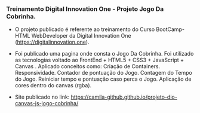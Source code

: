 ### Treinamento Digital Innovation One - Projeto Jogo Da Cobrinha.
- O projeto publicado é referente ao treinamento do Curso BootCamp-HTML WebDeveloper da Digital Innovation One (https://digitalinnovation.one).

- Foi publicado uma pagina onde consta o Jogo Da Cobrinha.  Foi utilizado as tecnologias voltado ao FrontEnd + HTML5 + CSS3 + JavaScript + Canvas . Aplicado conceitos como: Criação de Containers. Responsividade. Contador de pontuação do Jogo.  Contagem do Tempo do Jogo. Reiniciar tempo e pontuação caso perca o Jogo. Aplicação de cores dentro do canvas (rgba).

- Site publicado no link: https://camila-github.github.io/projeto-dio-canvas-js-jogo-cobrinha/
